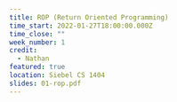 ```yaml
---
title: ROP (Return Oriented Programming)
time_start: 2022-01-27T18:00:00.000Z
time_close: ""
week_number: 1
credit:
  - Nathan
featured: true
location: Siebel CS 1404
slides: 01-rop.pdf
---
```

